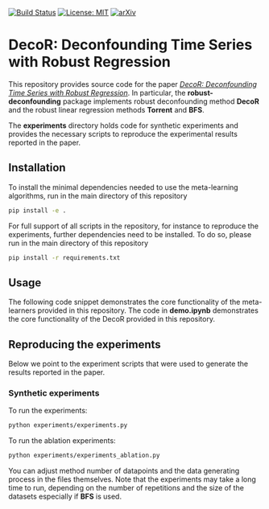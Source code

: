 [![Build Status](https://app.travis-ci.com/fschur/robust_deconfounding.svg?token=pYfyy5csz8JR86HGpneh&branch=main)](https://travis-ci.com/fschur/robust_deconfounding)
[![License: MIT](https://img.shields.io/badge/License-MIT-yellow.svg)](https://opensource.org/licenses/MIT)
[![arXiv](https://img.shields.io/badge/arXiv-2406.07005-b31b1b.svg)](https://arxiv.org/abs/2406.07005)

# DecoR: Deconfounding Time Series with Robust Regression
This repository provides source code for the paper 
[*DecoR: Deconfounding Time Series with Robust Regression*](https://arxiv.org/2406.07005). 
In particular, the **robust-deconfounding** package implements robust deconfounding method **DecoR** and the robust linear 
regression methods **Torrent** and **BFS**.

The **experiments** directory holds code for synthetic experiments and provides the necessary scripts to reproduce 
the experimental results reported in the paper.

## Installation
To install the minimal dependencies needed to use the meta-learning algorithms, run in the main directory of this 
repository
```bash
pip install -e .
``` 

For full support of all scripts in the repository, for instance to reproduce the experiments, further dependencies need
to be installed. 
To do so, please run in the main directory of this repository 
```bash
pip install -r requirements.txt
``` 

## Usage
The following code snippet demonstrates the core functionality of the meta-learners provided in this repository. 
The code in **demo.ipynb** demonstrates the core functionality of the DecoR provided in this repository.


## Reproducing the experiments
Below we point to the experiment scripts that were used to generate the results reported in the paper.

### Synthetic experiments

To run the experiments:

```bash
python experiments/experiments.py

``` 
To run the ablation experiments:

```bash
python experiments/experiments_ablation.py
``` 
You can adjust method number of datapoints and the data generating process in the files themselves.
Note that the experiments may take a long time to run, depending on the number of repetitions and the size of the
datasets especially if **BFS** is used. 
